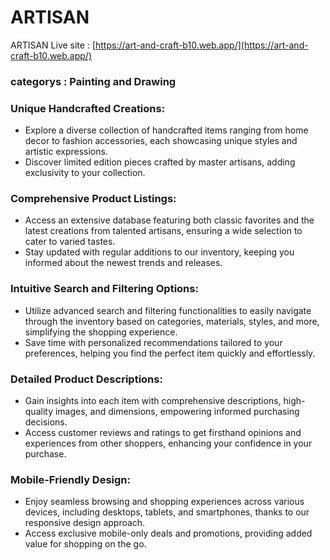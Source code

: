 # ARTISAN

ARTISAN Live site : [https://art-and-craft-b10.web.app/](https://art-and-craft-b10.web.app/)

### categorys : Painting and Drawing


### Unique Handcrafted Creations:
- Explore a diverse collection of handcrafted items ranging from home decor to fashion accessories, each showcasing unique styles and artistic expressions.
- Discover limited edition pieces crafted by master artisans, adding exclusivity to your collection.

### Comprehensive Product Listings:
- Access an extensive database featuring both classic favorites and the latest creations from talented artisans, ensuring a wide selection to cater to varied tastes.
- Stay updated with regular additions to our inventory, keeping you informed about the newest trends and releases.

### Intuitive Search and Filtering Options:
- Utilize advanced search and filtering functionalities to easily navigate through the inventory based on categories, materials, styles, and more, simplifying the shopping experience.
- Save time with personalized recommendations tailored to your preferences, helping you find the perfect item quickly and effortlessly.

### Detailed Product Descriptions:
- Gain insights into each item with comprehensive descriptions, high-quality images, and dimensions, empowering informed purchasing decisions.
- Access customer reviews and ratings to get firsthand opinions and experiences from other shoppers, enhancing your confidence in your purchase.

### Mobile-Friendly Design:
- Enjoy seamless browsing and shopping experiences across various devices, including desktops, tablets, and smartphones, thanks to our responsive design approach.
- Access exclusive mobile-only deals and promotions, providing added value for shopping on the go.
